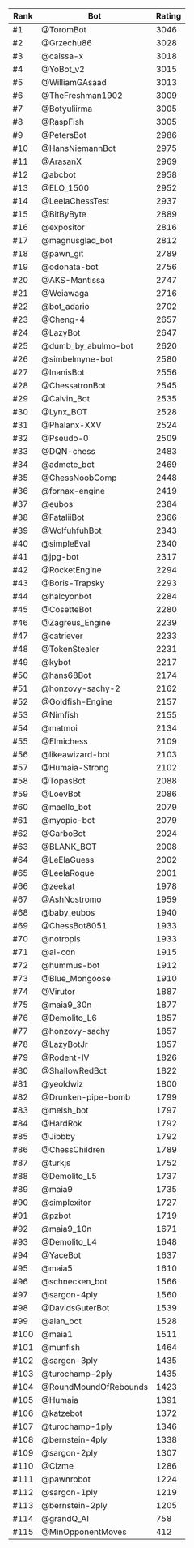 Rank|Bot|Rating
---|---|---
#1|@ToromBot|3046
#2|@Grzechu86|3028
#3|@caissa-x|3018
#4|@YoBot_v2|3015
#5|@WilliamGAsaad|3013
#6|@TheFreshman1902|3009
#7|@Botyuliirma|3005
#8|@RaspFish|3005
#9|@PetersBot|2986
#10|@HansNiemannBot|2975
#11|@ArasanX|2969
#12|@abcbot|2958
#13|@ELO_1500|2952
#14|@LeelaChessTest|2937
#15|@BitByByte|2889
#16|@expositor|2816
#17|@magnusglad_bot|2812
#18|@pawn_git|2789
#19|@odonata-bot|2756
#20|@AKS-Mantissa|2747
#21|@Weiawaga|2716
#22|@bot_adario|2702
#23|@Cheng-4|2657
#24|@LazyBot|2647
#25|@dumb_by_abulmo-bot|2620
#26|@simbelmyne-bot|2580
#27|@InanisBot|2556
#28|@ChessatronBot|2545
#29|@Calvin_Bot|2535
#30|@Lynx_BOT|2528
#31|@Phalanx-XXV|2524
#32|@Pseudo-0|2509
#33|@DQN-chess|2483
#34|@admete_bot|2469
#35|@ChessNoobComp|2448
#36|@fornax-engine|2419
#37|@eubos|2384
#38|@FataliiBot|2366
#39|@WolfuhfuhBot|2343
#40|@simpleEval|2340
#41|@jpg-bot|2317
#42|@RocketEngine|2294
#43|@Boris-Trapsky|2293
#44|@halcyonbot|2284
#45|@CosetteBot|2280
#46|@Zagreus_Engine|2239
#47|@catriever|2233
#48|@TokenStealer|2231
#49|@kybot|2217
#50|@hans68Bot|2174
#51|@honzovy-sachy-2|2162
#52|@Goldfish-Engine|2157
#53|@Nimfish|2155
#54|@matmoi|2134
#55|@Elmichess|2109
#56|@likeawizard-bot|2103
#57|@Humaia-Strong|2102
#58|@TopasBot|2088
#59|@LoevBot|2086
#60|@maello_bot|2079
#61|@myopic-bot|2079
#62|@GarboBot|2024
#63|@BLANK_BOT|2008
#64|@LeElaGuess|2002
#65|@LeelaRogue|2001
#66|@zeekat|1978
#67|@AshNostromo|1959
#68|@baby_eubos|1940
#69|@ChessBot8051|1933
#70|@notropis|1933
#71|@ai-con|1915
#72|@hummus-bot|1912
#73|@Blue_Mongoose|1910
#74|@Virutor|1887
#75|@maia9_30n|1877
#76|@Demolito_L6|1857
#77|@honzovy-sachy|1857
#78|@LazyBotJr|1857
#79|@Rodent-IV|1826
#80|@ShallowRedBot|1822
#81|@yeoldwiz|1800
#82|@Drunken-pipe-bomb|1799
#83|@melsh_bot|1797
#84|@HardRok|1792
#85|@Jibbby|1792
#86|@ChessChildren|1789
#87|@turkjs|1752
#88|@Demolito_L5|1737
#89|@maia9|1735
#90|@simplexitor|1727
#91|@pzbot|1719
#92|@maia9_10n|1671
#93|@Demolito_L4|1648
#94|@YaceBot|1637
#95|@maia5|1610
#96|@schnecken_bot|1566
#97|@sargon-4ply|1560
#98|@DavidsGuterBot|1539
#99|@alan_bot|1528
#100|@maia1|1511
#101|@munfish|1464
#102|@sargon-3ply|1435
#103|@turochamp-2ply|1435
#104|@RoundMoundOfRebounds|1423
#105|@Humaia|1391
#106|@katzebot|1372
#107|@turochamp-1ply|1346
#108|@bernstein-4ply|1338
#109|@sargon-2ply|1307
#110|@Cizme|1286
#111|@pawnrobot|1224
#112|@sargon-1ply|1219
#113|@bernstein-2ply|1205
#114|@grandQ_AI|758
#115|@MinOpponentMoves|412

